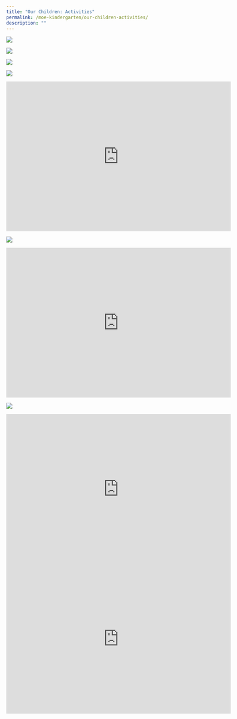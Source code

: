 ```yaml
---
title: "Our Children: Activities"
permalink: /moe-kindergarten/our-children-activities/
description: ""
---
```

![](/images/2023%20MK/MK%20Values.png)

![](/images/2023%20MK/MK%20K1TL%20Cookery%20Lesson.jpg)

![](/images/2023%20MK/MK%20Durian%20lesson.jpg)

![](/images/2023%20MK/MK%20K1CL%20Self%20Care%20lesson.jpg)

<div class="bp-youtube">
	
<iframe width="600" height="400" src="https://www.youtube.com/embed/R1GuE1eCK_Y" title="YouTube video player" frameborder="0" allow="accelerometer; autoplay; clipboard-write; encrypted-media; gyroscope; picture-in-picture; web-share" allowfullscreen=""></iframe>
	
</div>

![](/images/2023%20MK/MK%20K1ML%20Epok-epok%20lesson.jpg)

<div class="bp-youtube">
<iframe width="600" height="400" src="https://www.youtube.com/embed/GUw4W9SKaiA" title="YouTube video player" frameborder="0" allow="accelerometer; autoplay; clipboard-write; encrypted-media; gyroscope; picture-in-picture; web-share" allowfullscreen=""></iframe>
</div>

![](/images/2023%20MK/k1%20neighbourhood%20walk.png)

<div class="bp-youtube">
<iframe allowfullscreen="" allow="accelerometer; autoplay; clipboard-write; encrypted-media; gyroscope; picture-in-picture; web-share" frameborder="0" title="YouTube video player" src="https://www.youtube.com/embed/d7D6aScR0fw" height="400" width="600"></iframe>
</div>

<div class="bp-youtube">
<iframe allowfullscreen="" allow="accelerometer; autoplay; clipboard-write; encrypted-media; gyroscope; picture-in-picture; web-share" frameborder="0" title="YouTube video player" src="https://www.youtube.com/embed/k8DOiKpR8zo" height="400" width="600"></iframe>
</div>